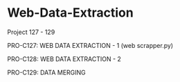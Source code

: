 # Web-Data-Extraction
Project 127 - 129

PRO-C127: WEB DATA EXTRACTION - 1 (web scrapper.py)

PRO-C128: WEB DATA EXTRACTION - 2

PRO-C129: DATA MERGING
